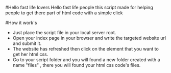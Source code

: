 #Hello fast life lovers
Hello fast life people this script made for helping people to get there part of html code with a simple click

#How it work's
- Just place the script file in your local server root.
- Open your index page in your browser and write the targeted website url and submit it.
- The website has refreshed then click on the element that you want to get her html css.
- Go to your script folder and you will found a new folder created with a name "files" , there you will found your html css code's files.
 